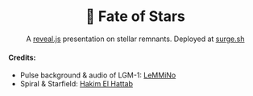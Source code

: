 <h1 align="center">💫 Fate of Stars</h1>

<p align="center">
    A <a href="https://revealjs.com/">reveal.js</a> presentation on stellar remnants. Deployed at <a href="http://fateofstars.surge.sh/#/">surge.sh</a>
</p>

<h4>Credits:</h4>

- Pulse background & audio of LGM-1: [LeMMiNo](https://www.youtube.com/watch?v=ryg077wBvsM&list=LLO-5OTzfWO46g0QVcYGRoeQ&index=123&ab_channel=LEMMiNO)
- Spiral & Starfield: [Hakim El Hattab](https://github.com/hakimel/)